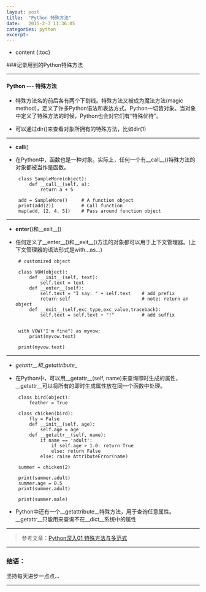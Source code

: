 ```yaml
---
layout: post
title:  "Python 特殊方法"
date:   2015-2-3 11:36:05
categories: python
excerpt: 
---
```


* content
{:toc}

###记录用到的Python特殊方法

---

#### Python --- 特殊方法

* 特殊方法名的前后各有两个下划线。特殊方法又被成为魔法方法(magic method)，定义了许多Python语法和表达方式。Python一切皆对象。当对象中定义了特殊方法的时候，Python也会对它们有“特殊优待”。

* 可以通过dir()来查看对象所拥有的特殊方法，比如dir(1)

---

* __call__()
       
*  在Python中，函数也是一种对象。实际上，任何一个有__call__()特殊方法的对象都被当作是函数。
 
        class SampleMore(object):
            def __call__(self, a):
                return a + 5

        add = SampleMore()     # A function object
        print(add(2))          # Call function    
        map(add, [2, 4, 5])    # Pass around function object   
            
---

* __enter__()和__exit__()

*  任何定义了__enter__()和__exit__()方法的对象都可以用于上下文管理器。(上下文管理器的语法形式是with...as...)
 
        # customized object

        class VOW(object):
            def __init__(self, text):
                self.text = text
            def __enter__(self):
                self.text = "I say: " + self.text    # add prefix
                return self                          # note: return an object
            def __exit__(self,exc_type,exc_value,traceback):
                self.text = self.text + "!"          # add suffix


        with VOW("I'm fine") as myvow:
            print(myvow.text)

        print(myvow.text)
            
---

* _getattr__和_getattribute__

*  在Python中，可以用__getattr__(self, name)来查询即时生成的属性，__getattr__可以将所有的即时生成属性放在同一个函数中处理。

        class bird(object):
            feather = True

        class chicken(bird):
            fly = False
            def __init__(self, age):
                self.age = age
            def __getattr__(self, name):
                if name == 'adult':
                    if self.age > 1.0: return True
                    else: return False
                else: raise AttributeError(name)

        summer = chicken(2)

        print(summer.adult)
        summer.age = 0.5
        print(summer.adult)

        print(summer.male)

* Python中还有一个__getattribute__特殊方法，用于查询任意属性。__getattr__只能用来查询不在__dict__系统中的属性
         
            
---

> 参考文章：[Python深入01 特殊方法与多范式](http://www.cnblogs.com/vamei/archive/2012/11/19/2772441.html)

---

### 结语：

坚持每天进步一点点...

---